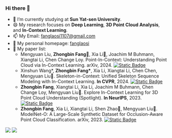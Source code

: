 ### Hi there 👋

<!--
**fanglaosi/fanglaosi** is a ✨ _special_ ✨ repository because its `README.md` (this file) appears on your GitHub profile.

Here are some ideas to get you started:

- 🔭 I’m currently working on ...
- 🌱 I’m currently learning ...
- 👯 I’m looking to collaborate on ...
- 🤔 I’m looking for help with ...
- 💬 Ask me about ...
- 📫 How to reach me: ...
- 😄 Pronouns: ...
- ⚡ Fun fact: ...
-->

- 🌱 I’m currently studying at **Sun Yat-sen University**.
- 😄 My research focuses on **Deep Learning**, **3D Point Cloud Analysis**, and **In-Context Learning**.
- 📫 My Email: fanglaosi1107@gmail.com
- 🤔 My personal homepage: [fanglaosi](https://fanglaosi.github.io/)
- 📕 My paper list:
  - Mengyuan Liu, **Zhongbin Fang📧**, Xia Li📧, Joachim M Buhmann, Xiangtai Li, Chen Change Loy. Point-In-Context: Understanding Point Cloud via In-Context Learning. arXiv, 2024. [![Static Badge](https://img.shields.io/badge/Paper-PDF-blue)](https://arxiv.org/pdf/2404.12352.pdf) 
  - Xinshun Wang*, <strong>Zhongbin Fang*</strong>, Xia Li, Xiangtai Li, Chen Chen, Mengyuan Liu📧. Skeleton-in-Context: Unified Skeleton Sequence Modeling with In-Context Learning. **In CVPR**, 2024. [![Static Badge](https://img.shields.io/badge/Paper-PDF-green)](https://arxiv.org/pdf/2312.03703.pdf)
  - **Zhongbin Fang**, Xiangtai Li, Xia Li, Joachim M Buhmann, Chen Change Loy, Mengyuan Liu📧. Explore In-Context Learning for 3D Point Cloud Understanding (Spotlight). **In NeurIPS**, 2023. [![Static Badge](https://img.shields.io/badge/Paper-PDF-red)](https://arxiv.org/pdf/2306.08659.pdf)
  - **Zhongbin Fang**, Xia Li, Xiangtai Li, Shen Zhao📧, Mengyuan Liu📧. ModelNet-O: A Large-Scale Synthetic Dataset for Occlusion-Aware Point Cloud Classification. arXiv, 2023. [![Static Badge](https://img.shields.io/badge/Paper-PDF-yellow)](https://arxiv.org/pdf/2401.08210.pdf)

<img align="center" src="https://github-readme-stats.vercel.app/api?username=fanglaosi&include_all_commits=true&count_private-true&custom_title=fanglaosi'%20GitHub%20Stats&line_height=30&show_icons=true&hide_border=true&bg_color=192133&title_color=efb752&icon_color=efb752&text_color=70bed9">
<img align="center" src="https://github-readme-stats.vercel.app/api/top-langs/?username=fanglaosi&layout=compact&hide_border=true&bg_color=192133&title_color=efb752&icon_color=efb752&text_color=70bed9">
